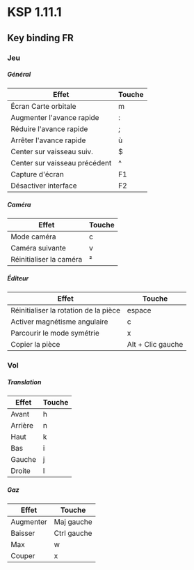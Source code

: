 # KSP 1.11.1
## Key binding FR

### Jeu
##### Général 

| Effet | Touche |
|--------|-------|
| Écran Carte orbitale | m | 
| Augmenter l'avance rapide | : |
| Réduire l'avance rapide | ; |
| Arrêter l'avance rapide | ù |
| Center sur vaisseau suiv. | $ |
| Center sur vaisseau précédent | ^ |
| Capture d'écran | F1 |
| Désactiver interface | F2 |


##### Caméra 
| Effet | Touche |
|--------|-------|
| Mode caméra | c |
| Caméra suivante | v |
| Réinitialiser la caméra | ² | 

##### Éditeur 

| Effet | Touche |
|--------|-------|
| Réinitialiser la rotation de la pièce | espace |
| Activer magnétisme angulaire | c |
| Parcourir le mode symétrie | x |
| Copier la pièce | Alt + Clic gauche | 

### Vol
##### Translation
| Effet | Touche |
|--------|-------|
| Avant | h |
| Arrière | n |
| Haut | k |
| Bas | i |
| Gauche | j |
| Droite | l |

##### Gaz
| Effet | Touche |
|--------|-------|
| Augmenter | Maj gauche |
| Baisser | Ctrl gauche |
| Max | w |
| Couper | x |
